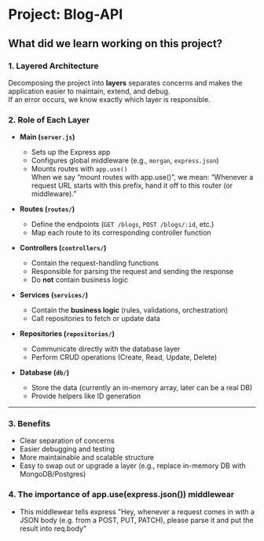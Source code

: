 # Project: Blog-API

## What did we learn working on this project?

### 1. Layered Architecture
Decomposing the project into **layers** separates concerns and makes the application easier to maintain, extend, and debug.  
If an error occurs, we know exactly which layer is responsible.

### 2. Role of Each Layer
- **Main (`server.js`)**  
  - Sets up the Express app  
  - Configures global middleware (e.g., `morgan`, `express.json`)  
  - Mounts routes with `app.use()`  
        When we say “mount routes with app.use()”, we mean: “Whenever a request URL starts with this prefix, hand it off to this router (or middleware).”

- **Routes (`routes/`)**  
  - Define the endpoints (`GET /blogs`, `POST /blogs/:id`, etc.)  
  - Map each route to its corresponding controller function  

- **Controllers (`controllers/`)**  
  - Contain the request-handling functions  
  - Responsible for parsing the request and sending the response  
  - Do **not** contain business logic  

- **Services (`services/`)**  
  - Contain the **business logic** (rules, validations, orchestration)  
  - Call repositories to fetch or update data  

- **Repositories (`repositories/`)**  
  - Communicate directly with the database layer  
  - Perform CRUD operations (Create, Read, Update, Delete)  

- **Database (`db/`)**  
  - Store the data (currently an in-memory array, later can be a real DB)  
  - Provide helpers like ID generation  

---

### 3. Benefits
- Clear separation of concerns  
- Easier debugging and testing  
- More maintainable and scalable structure  
- Easy to swap out or upgrade a layer (e.g., replace in-memory DB with MongoDB/Postgres)

### 4. The importance of app.use(express.json()) middlewear
 - This middlewear tells express "Hey, whenever a request comes in with a JSON body (e.g. from a POST, PUT, PATCH), please parse it and put the result into req.body”
